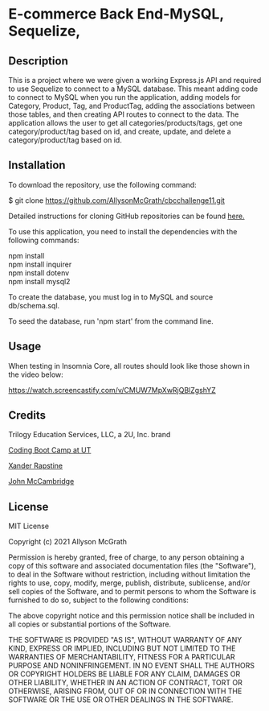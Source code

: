 # E-commerce Back End-MySQL, Sequelize, 

## Description

This is a project where we were given a working Express.js API and required to use Sequelize to connect to a MySQL database. This meant adding code to connect to MySQL when you run the application, adding models for Category, Product, Tag, and ProductTag, adding the associations between those tables, and then creating API routes to connect to the data. The application allows the user to get all categories/products/tags, get one category/product/tag based on id, and create, update, and delete a category/product/tag based on id. 



## Installation

To download the repository, use the following command:

$ git clone https://github.com/AllysonMcGrath/cbcchallenge11.git

Detailed instructions for cloning GitHub repositories can be found [here.](https://docs.github.com/en/github/creating-cloning-and-archiving-repositories/cloning-a-repository-from-github/cloning-a-repository)

To use this application, you need to install the dependencies with the following commands:

npm install<br/>
npm install inquirer<br/>
npm install dotenv<br/>
npm install mysql2<br/>

To create the database, you must log in to MySQL and source db/schema.sql.

To seed the database, run 'npm start' from the command line.

## Usage

When testing in Insomnia Core, all routes should look like those shown in the video below:

https://watch.screencastify.com/v/CMUW7MpXwRjQBlZgshYZ


## Credits

Trilogy Education Services, LLC, a 2U, Inc. brand

[Coding Boot Camp at UT](https://github.com/the-Coding-Boot-Camp-at-UT)

[Xander Rapstine](https://github.com/Xandromus)

[John McCambridge](https://github.com/nol166)


## License

MIT License

Copyright (c) 2021 Allyson McGrath

Permission is hereby granted, free of charge, to any person obtaining a copy
of this software and associated documentation files (the "Software"), to deal
in the Software without restriction, including without limitation the rights
to use, copy, modify, merge, publish, distribute, sublicense, and/or sell
copies of the Software, and to permit persons to whom the Software is
furnished to do so, subject to the following conditions:

The above copyright notice and this permission notice shall be included in all
copies or substantial portions of the Software.

THE SOFTWARE IS PROVIDED "AS IS", WITHOUT WARRANTY OF ANY KIND, EXPRESS OR
IMPLIED, INCLUDING BUT NOT LIMITED TO THE WARRANTIES OF MERCHANTABILITY,
FITNESS FOR A PARTICULAR PURPOSE AND NONINFRINGEMENT. IN NO EVENT SHALL THE
AUTHORS OR COPYRIGHT HOLDERS BE LIABLE FOR ANY CLAIM, DAMAGES OR OTHER
LIABILITY, WHETHER IN AN ACTION OF CONTRACT, TORT OR OTHERWISE, ARISING FROM,
OUT OF OR IN CONNECTION WITH THE SOFTWARE OR THE USE OR OTHER DEALINGS IN THE
SOFTWARE.
